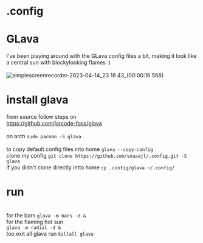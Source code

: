# .config

# GLava
I've been playing around with the GLava config files a bit, making it look like a central sun with blockylooking flames :) \
\
![simplescreenrecorder-2023-04-14_23 18 43_(00:00:16 568)](https://user-images.githubusercontent.com/19855231/232230826-1f47c1a8-47ae-4c75-a485-3472f0555452.jpg)
# install glava 
from source follow steps on \
https://github.com/jarcode-foss/glava \
\
on arch ```sudo pacman -S glava``` \
\
to copy default config files into home ```glava --copy-config ``` \
clone my config ```git clone https://github.com/snaaajl/.config.git -S glava``` \
if you didn't clone directly intto home ```cp .config/glava ~/.config/```

# run 
\
for the bars
```glava -m bars -d &``` \
for the flaming hot sun \
```glava -m radial -d &```
 \
 too exit all glava run
 ```killall glava```
 

